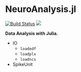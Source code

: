 # NeuroAnalysis.jl

[![Build Status](https://travis-ci.org/ZaneMuir/NeuroAnalysis.jl.svg?branch=master)](https://travis-ci.org/ZaneMuir/NeuroAnalysis.jl)
[![](https://img.shields.io/badge/docs-latest-blue.svg)](https://zanemuir.github.io/NeuroAnalysis.jl/latest)

**Data Analysis with Julia.**

- IO
    - `loadedf`
    - `loadplx`
    - `loadncs`
- SpikeUnit
